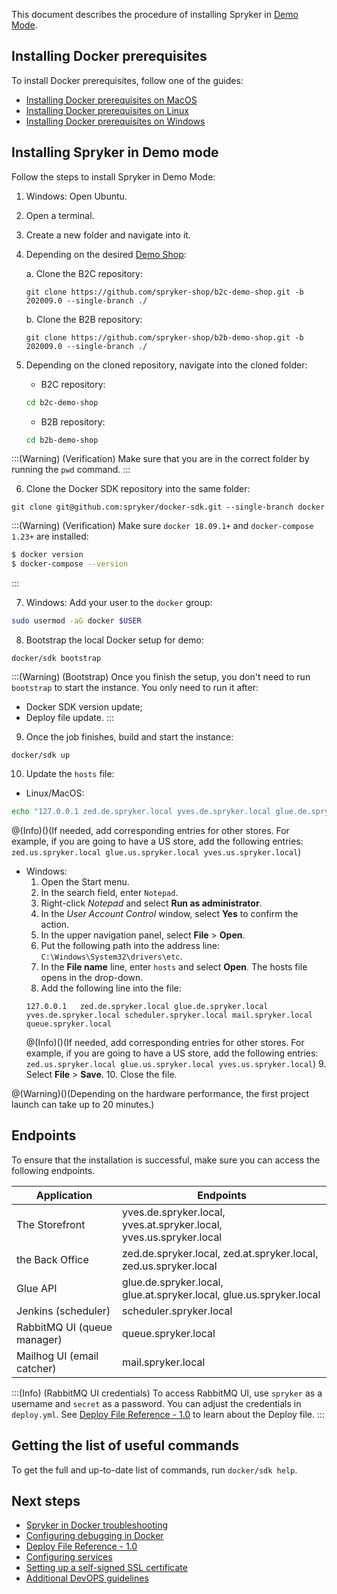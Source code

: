 This document describes the procedure of installing Spryker in [Demo Mode](https://documentation.spryker.com/docs/choosing-an-installation-mode#demo-mode).

## Installing Docker prerequisites

To install Docker prerequisites, follow one of the guides:
* [Installing Docker prerequisites on MacOS](https://documentation.spryker.com/docs/installing-docker-prerequisites-on-macos)
* [Installing Docker prerequisites on Linux](https://documentation.spryker.com/docs/installing-docker-prerequisites-on-linux)
* [Installing Docker prerequisites on Windows](https://documentation.spryker.com/docs/installing-docker-prerequisites-on-windows)

## Installing Spryker in Demo mode

Follow the steps to install Spryker in Demo Mode:

1. Windows: Open Ubuntu.
2. Open a terminal.
3. Create a new folder and navigate into it.
4. Depending on the desired [Demo Shop](https://documentation.spryker.com/docs/en/about-spryker#spryker-b2b-b2c-demo-shops):

    a. Clone the B2C repository:

    ```shell
    git clone https://github.com/spryker-shop/b2c-demo-shop.git -b 202009.0 --single-branch ./
    ```

    b. Clone the B2B repository:

    ```shell
    git clone https://github.com/spryker-shop/b2b-demo-shop.git -b 202009.0 --single-branch ./
    ```
5. Depending on the cloned repository, navigate into the cloned folder:
    * B2C repository:
    ```bash
    cd b2c-demo-shop
    ```
    * B2B repository:
    ```bash
    cd b2b-demo-shop
    ```
:::(Warning) (Verification)
Make sure that you are in the correct folder by running the `pwd` command.
:::

6. Clone the Docker SDK repository into the same folder:
```shell
git clone git@github.com:spryker/docker-sdk.git --single-branch docker
```
:::(Warning) (Verification)
Make sure `docker 18.09.1+` and `docker-compose 1.23+` are installed:

```bash
$ docker version
$ docker-compose --version
```
:::


7. Windows: Add your user to the `docker` group:

```bash
sudo usermod -aG docker $USER
```


8. Bootstrap the local Docker setup for demo:
```shell
docker/sdk bootstrap
```


:::(Warning) (Bootstrap)
Once you finish the setup, you don't need to run `bootstrap` to start the instance. You only need to run it after:
* Docker SDK version update;
* Deploy file update.
:::
9. Once the job finishes, build and start the instance:
```shell
docker/sdk up
```
10. Update the `hosts` file:

  - Linux/MacOS:
```bash
echo "127.0.0.1 zed.de.spryker.local yves.de.spryker.local glue.de.spryker.local zed.at.spryker.local yves.at.spryker.local glue.at.spryker.local zed.us.spryker.local yves.us.spryker.local glue.us.spryker.local mail.spryker.local scheduler.spryker.local queue.spryker.local" | sudo tee -a /etc/hosts
```

@(Info)()(If needed, add corresponding entries for other stores. For example, if you are going to have a US store, add the following entries: `zed.us.spryker.local glue.us.spryker.local yves.us.spryker.local`)
  - Windows:
    1. Open the Start menu.
    2. In the search field, enter `Notepad`.
    3. Right-click *Notepad* and select **Run as administrator**.
    4. In the *User Account Control* window, select **Yes** to confirm the action.
    5. In the upper navigation panel, select **File** > **Open**.
    6. Put the following path into the address line: `C:\Windows\System32\drivers\etc`.
    7. In the **File name** line, enter `hosts` and select **Open**.
    The hosts file opens in the drop-down.
    8. Add the following line into the file:
    ```text
    127.0.0.1   zed.de.spryker.local glue.de.spryker.local yves.de.spryker.local scheduler.spryker.local mail.spryker.local queue.spryker.local
    ```
    @(Info)()(If needed, add corresponding entries for other stores. For example, if you are going to have a US store, add the following entries: `zed.us.spryker.local glue.us.spryker.local yves.us.spryker.local`)
    9. Select **File** > **Save**.
    10. Close the file.


@(Warning)()(Depending on the hardware performance, the first project launch can take up to 20 minutes.)

## Endpoints

To ensure that the installation is successful, make sure you can access the following endpoints.

| Application | Endpoints |
| --- | --- |
| The Storefront |  yves.de.spryker.local, yves.at.spryker.local, yves.us.spryker.local |
| the Back Office | zed.de.spryker.local, zed.at.spryker.local, zed.us.spryker.local |
| Glue API | glue.de.spryker.local, glue.at.spryker.local, glue.us.spryker.local |
| Jenkins (scheduler) | scheduler.spryker.local |
| RabbitMQ UI (queue manager) | queue.spryker.local |
| Mailhog UI (email catcher) | mail.spryker.local |

:::(Info) (RabbitMQ UI credentials)
To access RabbitMQ UI, use `spryker` as a username and `secret` as a password. You can adjust the credentials in `deploy.yml`. See [Deploy File Reference - 1.0](../../99-deploy.file.reference.v1.md) to learn about the Deploy file.
:::



## Getting the list of useful commands

To get the full and up-to-date list of commands, run `docker/sdk help`.
## Next steps

* [Spryker in Docker troubleshooting](https://documentation.spryker.com/docs/spryker-in-docker-troubleshooting)
* [Configuring debugging in Docker](https://documentation.spryker.com/docs/configuring-debugging-in-docker)
* [Deploy File Reference - 1.0](https://documentation.spryker.com/docs/deploy-file-reference-10) 
* [Configuring services](https://documentation.spryker.com/docs/configuring-services)
* [Setting up a self-signed SSL certificate](https://documentation.spryker.com/docs/setting-up-a-self-signed-ssl-certificate) 
* [Additional DevOPS guidelines](https://documentation.spryker.com/docs/additional-devops-guidelines)
